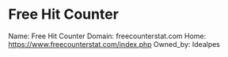 
# Free Hit Counter

Name: Free Hit Counter
Domain: freecounterstat.com
Home: https://www.freecounterstat.com/index.php
Owned_by: Idealpes
